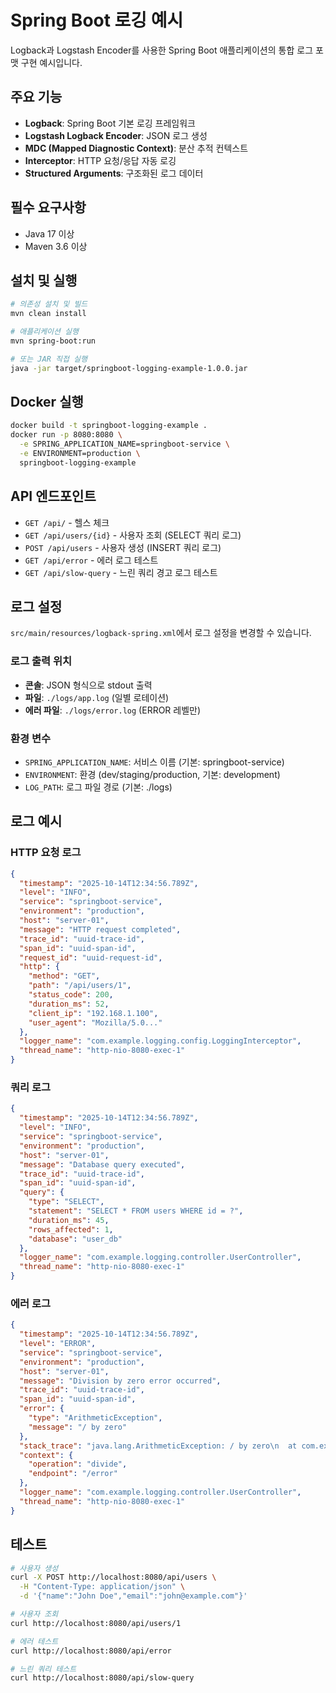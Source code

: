 # Spring Boot 로깅 예시

Logback과 Logstash Encoder를 사용한 Spring Boot 애플리케이션의 통합 로그 포맷 구현 예시입니다.

## 주요 기능

- **Logback**: Spring Boot 기본 로깅 프레임워크
- **Logstash Logback Encoder**: JSON 로그 생성
- **MDC (Mapped Diagnostic Context)**: 분산 추적 컨텍스트
- **Interceptor**: HTTP 요청/응답 자동 로깅
- **Structured Arguments**: 구조화된 로그 데이터

## 필수 요구사항

- Java 17 이상
- Maven 3.6 이상

## 설치 및 실행

```bash
# 의존성 설치 및 빌드
mvn clean install

# 애플리케이션 실행
mvn spring-boot:run

# 또는 JAR 직접 실행
java -jar target/springboot-logging-example-1.0.0.jar
```

## Docker 실행

```bash
docker build -t springboot-logging-example .
docker run -p 8080:8080 \
  -e SPRING_APPLICATION_NAME=springboot-service \
  -e ENVIRONMENT=production \
  springboot-logging-example
```

## API 엔드포인트

- `GET /api/` - 헬스 체크
- `GET /api/users/{id}` - 사용자 조회 (SELECT 쿼리 로그)
- `POST /api/users` - 사용자 생성 (INSERT 쿼리 로그)
- `GET /api/error` - 에러 로그 테스트
- `GET /api/slow-query` - 느린 쿼리 경고 로그 테스트

## 로그 설정

`src/main/resources/logback-spring.xml`에서 로그 설정을 변경할 수 있습니다.

### 로그 출력 위치

- **콘솔**: JSON 형식으로 stdout 출력
- **파일**: `./logs/app.log` (일별 로테이션)
- **에러 파일**: `./logs/error.log` (ERROR 레벨만)

### 환경 변수

- `SPRING_APPLICATION_NAME`: 서비스 이름 (기본: springboot-service)
- `ENVIRONMENT`: 환경 (dev/staging/production, 기본: development)
- `LOG_PATH`: 로그 파일 경로 (기본: ./logs)

## 로그 예시

### HTTP 요청 로그
```json
{
  "timestamp": "2025-10-14T12:34:56.789Z",
  "level": "INFO",
  "service": "springboot-service",
  "environment": "production",
  "host": "server-01",
  "message": "HTTP request completed",
  "trace_id": "uuid-trace-id",
  "span_id": "uuid-span-id",
  "request_id": "uuid-request-id",
  "http": {
    "method": "GET",
    "path": "/api/users/1",
    "status_code": 200,
    "duration_ms": 52,
    "client_ip": "192.168.1.100",
    "user_agent": "Mozilla/5.0..."
  },
  "logger_name": "com.example.logging.config.LoggingInterceptor",
  "thread_name": "http-nio-8080-exec-1"
}
```

### 쿼리 로그
```json
{
  "timestamp": "2025-10-14T12:34:56.789Z",
  "level": "INFO",
  "service": "springboot-service",
  "environment": "production",
  "host": "server-01",
  "message": "Database query executed",
  "trace_id": "uuid-trace-id",
  "span_id": "uuid-span-id",
  "query": {
    "type": "SELECT",
    "statement": "SELECT * FROM users WHERE id = ?",
    "duration_ms": 45,
    "rows_affected": 1,
    "database": "user_db"
  },
  "logger_name": "com.example.logging.controller.UserController",
  "thread_name": "http-nio-8080-exec-1"
}
```

### 에러 로그
```json
{
  "timestamp": "2025-10-14T12:34:56.789Z",
  "level": "ERROR",
  "service": "springboot-service",
  "environment": "production",
  "host": "server-01",
  "message": "Division by zero error occurred",
  "trace_id": "uuid-trace-id",
  "span_id": "uuid-span-id",
  "error": {
    "type": "ArithmeticException",
    "message": "/ by zero"
  },
  "stack_trace": "java.lang.ArithmeticException: / by zero\n  at com.example.logging.controller.UserController.triggerError(UserController.java:87)\n  ...",
  "context": {
    "operation": "divide",
    "endpoint": "/error"
  },
  "logger_name": "com.example.logging.controller.UserController",
  "thread_name": "http-nio-8080-exec-1"
}
```

## 테스트

```bash
# 사용자 생성
curl -X POST http://localhost:8080/api/users \
  -H "Content-Type: application/json" \
  -d '{"name":"John Doe","email":"john@example.com"}'

# 사용자 조회
curl http://localhost:8080/api/users/1

# 에러 테스트
curl http://localhost:8080/api/error

# 느린 쿼리 테스트
curl http://localhost:8080/api/slow-query
```
